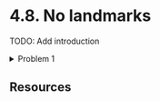 # 4.8. No landmarks

TODO: Add introduction

<details>
    <summary>Problem 1</summary>

    TODO: Add problem description

    No main, nav, header, ...

    Screen reader

    <details>
        <summary>Solution</summary>
        TODO: Add solution
    </details>

</details>

## Resources
